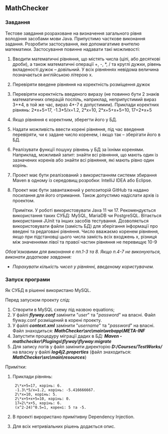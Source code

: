 ## MathChecker
### Завдання
Тестове завдання розраховане на визначення загального рівня володіння засобами
мови Java. Припустимо часткове виконання задання.
Розробити застосування, яке допомагатиме вчителю математики.
Застосування повинне надавати такі можливості:
1. Вводити математичні рівняння, що містять числа (цілі, або десяткові дроби), а
   також математичні операції +, -, \*, / та круглі дужки, рівень вкладеності дужок –
   довільний. У всіх рівняннях невідома величина позначається англійською літерою
   x.
2. Перевіряти введене рівняння на коректність розміщення дужок
3. Перевіряти коректність введеного виразу (не повинно бути 2 знаків
   математичних операцій поспіль, наприклад, неприпустимий вираз 3+\*4, в той
   же час, вираз 4\*\-7 є допустимим).
   Приклади коректних рівнянь:
   2\*x+5=17, -1.3\*5/x=1.2, 2\*x=10, 2\*x+5+х+5=10, 17=2\*x+5
4. Якщо рівняння є коректним, зберегти його у БД.
5. Надати можливість ввести корені рівняння, під час введення перевіряти, чи є
   задане число коренем, і якщо так – зберігати його в БД.
6. Реалізувати функції пошуку рівнянь у БД за їхніми коренями. Наприклад,
   можливий запит: знайти всі рівняння, що мають один із зазначених коренів або
   знайти всі рівняння, які мають рівно один корінь.
7. Проект має бути реалізований з використанням системи збирання Maven в
   одному із середовищ розробки: IntelliJ IDEA або Eclipse.
8. Проект має бути завантажений у репозиторій GitHub та надано посилання для
   його отримання. Також допустимо надіслати архів із проектом.


    Примітки.
    У роботі використовувати Java 11 чи 17.
    Рекомендується використання таких СУБД: MySQL, MariaDB чи PostgreSQL.
    Вітається використання JUnit та інших засобів тестування.
    Дозволяється використовувати файли (замість БД) для зберігання інформації про введені та редаговані рівняння.
    Число вважаємо коренем рівняння, якщо при підстановці цього числа замість всіх входжень x, різниця між значеннями 
    лівої та правої частин рівняння не перевищує 10-9
    
*Обов'язковими для виконання є пп.1-3 та 8. Якщо п.4-7 не виконуються, виконати
    додаткове завдання:*
- *Порахувати кількість чисел у рівнянні, введеному користувачем.*


### Запуск програми
Як СУБД в рішенні використано MySQL.

Перед запуском проекту слід:
1. Створити в MySQL схему під назвою equations;
2. У файлі ***flyway.conf*** замінити "*user*" та "*password*" на власні. Файл flyway.conf розміщений в корені проекту.
3. У файлі ***context.xml*** замінити "*username*" та "*password*" на власні.
    Файл знаходиться: ***MathChecker\src\main\webapp\META-INF***
4. Запустити процедуру міграції дадих в БД: ***Maven - mathchecker\Plugings\flyway\flyway:migrate***
5. Для запису логів у файл замінити директорію ***D:/Courses/TestWorks/*** на власну у файлі ***log4j2.properties*** 
   (файл знаходиться: ***MathChecker\src\main\resources***)

Примітки:
1. Приклади рівнянь:

        2\*x+5=17, корінь: 6.
        -1.3\*5/x=1.2, корінь: -5.416666667.
        2\*x=10, корінь: 5.
        2\*x+5+х+5=10, корінь: 0.
        17=2\*x+5, корінь: 6.
        (x^2-24)^0.5=1, корені: 5 та -5.


2. В проекті вирористано примітивну Dependency Injection. 
3. Для всіх нетривіальних рішень додається опис.
